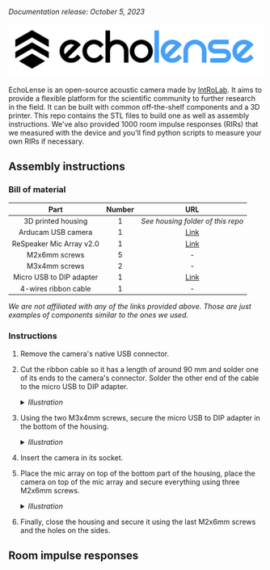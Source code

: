 _Documentation release: October 5, 2023_

<p align="center">
 <picture>
  <source media="(prefers-color-scheme: dark)" srcset=".github/logo_dark_theme.svg" width="520">
  <img alt="EchoLense" src=".github/logo_light_theme.svg" width="520">
 </picture>
</p>


EchoLense is an open-source acoustic camera made by [IntRoLab](https://introlab.3it.usherbrooke.ca/mediawiki-introlab/index.php/Main_Page). It aims to provide a flexible platform for the scientific community to further research in the field. It can be built with common off-the-shelf components and a 3D printer. This repo contains the STL files to build one as well as assembly instructions. We've also provided 1000 room impulse responses (RIRs) that we measured with the device and you'll find python scripts to measure your own RIRs if necessary.

## Assembly instructions

### Bill of material
|         **Part**         | **Number** |                                              **URL**                                              |
|:------------------------:|:----------:|:-------------------------------------------------------------------------------------------------:|
|    3D printed housing    |      1     |               _See housing folder of this repo_       |
|    Arducam USB camera    |      1     |               [Link](https://ca.robotshop.com/products/arducam-8mp-1080p-usb-camera-module)      |
| ReSpeaker Mic Array v2.0 |      1     | [Link](https://ca.robotshop.com/products/seeedstudio-respeaker-mic-array-v20-far-field-4-pdm-microphones)|
|       M2x6mm screws      |      5     |                                                 -                                                 |
|       M3x4mm screws      |      2     |                                                 -                                                 |
| Micro USB to DIP adapter |      1     |          [Link](https://www.amazon.ca/Adapter-Female-Connector-Converter-pinboard/dp/B0CDBP341B/)         |
|   4-wires ribbon cable   |      1     |                                                 -                                                 |

_We are not affiliated with any of the links provided above. Those are just examples of components similar to the ones we used._

### Instructions
1. Remove the camera's native USB connector.
2. Cut the ribbon cable so it has a length of around 90 mm and solder one of its ends to the camera's connector. Solder the other end of the cable to the micro USB to DIP adapter.

   <details>
    <summary><em>Illustration</em></summary>
    <p align="center">
     <picture>
      <img alt="EchoLense" src=".github/assembly_1.jpg" width="400">
     </picture>
    </p>
   </details>

4. Using the two M3x4mm screws, secure the micro USB to DIP adapter in the bottom of the housing.

   <details>
    <summary><em>Illustration</em></summary>
    <p align="center">
     <picture>
      <img alt="EchoLense" src=".github/assembly_2.jpg" width="400">
     </picture>
    </p>
   </details>

6. Insert the camera in its socket.
7. Place the mic array on top of the bottom part of the housing, place the camera on top of the mic array and secure everything using three M2x6mm screws.

   <details>
    <summary><em>Illustration</em></summary>
    <p align="center">
     <picture>
      <img alt="EchoLense" src=".github/assembly_3.jpg" width="400">
     </picture>
    </p>
   </details>


8. Finally, close the housing and secure it using the last M2x6mm screws and the holes on the sides.

## Room impulse responses
